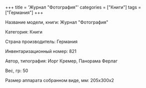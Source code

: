 +++
title = 'Журнал "Фотография"'
categories = ["Книги"]
tags = ["Германия"]
+++

Название модели, книги: Журнал "Фотография"

Категория: Книги

Страна производитель: Германия

Инвентаризационный номер: 821

Автор, типография: Иорг Кремер, Панорама Ферлаг

Вес, гр: 50

Размер аппарата  собранном виде, мм: 205х300х2


